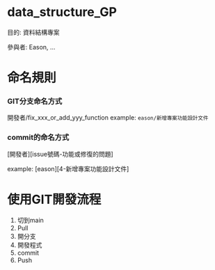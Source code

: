 # data_structure_GP
目的: 資料結構專案

參與者: Eason, ...

# 命名規則

### GIT分支命名方式
開發者/fix_xxx_or_add_yyy_function
example:
`eason/新增專案功能設計文件`

### commit的命名方式

[開發者][issue號碼-功能或修復的問題]

example:
[eason][4-新增專案功能設計文件]

# 使用GIT開發流程

1. 切到main
2. Pull
3. 開分支
4. 開發程式
5. commit
6. Push

